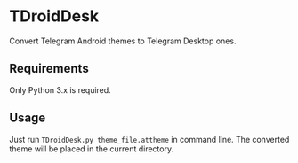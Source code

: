 # TDroidDesk

Convert Telegram Android themes to Telegram Desktop ones.

## Requirements

Only Python 3.x is required.

## Usage

Just run `TDroidDesk.py theme_file.attheme` in command line. The converted theme will be placed in the current directory.
